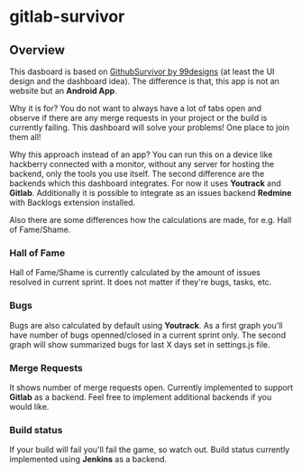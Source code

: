 # gitlab-survivor

## Overview

This dasboard is based on [GithubSurvivor by 99designs](https://github.com/99designs/githubsurvivor) (at least the UI design and the dashboard idea). The difference is that, this app is not an website but an **Android App**.

Why it is for? You do not want to always have a lot of tabs open and observe if there are any merge requests in your project or the build is currently failing. This dashboard will solve your problems! One place to join them all!

Why this approach instead of an app? You can run this on a device like hackberry connected with a monitor, without any server for hosting the backend, only the tools you use itself. The second difference are the backends which this dashboard integrates. For now it uses **Youtrack** and **Gitlab**. Additionally it is possible to integrate as an issues backend **Redmine** with Backlogs extension installed. 

Also there are some differences how the calculations are made, for e.g. Hall of Fame/Shame.

### Hall of Fame

Hall of Fame/Shame is currently calculated by the amount of issues resolved in current sprint. It does not matter if they're bugs, tasks, etc.

### Bugs

Bugs are also calculated by default using **Youtrack**. As a first graph you'll have number of bugs openned/closed in a current sprint only. The second graph will show summarized bugs for last X days set in settings.js file.

### Merge Requests

It shows number of merge requests open. Currently implemented to support **Gitlab** as a backend. Feel free to implement additional backends if you would like.

### Build status

If your build will fail you'll fail the game, so watch out. Build status currently implemented using **Jenkins** as a backend.
